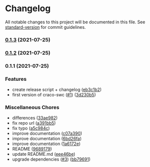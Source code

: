 # Changelog

All notable changes to this project will be documented in this file. See [standard-version](https://github.com/conventional-changelog/standard-version) for commit guidelines.

### [0.1.3](https://github.com/pradel/create-react-app-swc/compare/v0.1.2...v0.1.3) (2021-07-25)

### [0.1.2](https://github.com/pradel/create-react-app-swc/compare/v0.1.1...v0.1.2) (2021-07-25)

### 0.1.1 (2021-07-25)

### Features

- create release script + changelog ([eb3c1b2](https://github.com/pradel/create-react-app-swc/commit/eb3c1b2b1e613d45ba07a9563a3829faaea0d48a))
- first version of craco-swc ([#1](https://github.com/pradel/create-react-app-swc/issues/1)) ([3d230b5](https://github.com/pradel/create-react-app-swc/commit/3d230b5306255e45fdd42909cb0481a980ab354d))

### Miscellaneous Chores

- differences ([33ae982](https://github.com/pradel/create-react-app-swc/commit/33ae9823e739a6099856088415074dea3543adc7))
- fix repo url ([a391bb5](https://github.com/pradel/create-react-app-swc/commit/a391bb52018995deb40f14ae97cd290ad0623bac))
- fix typo ([a5c984c](https://github.com/pradel/create-react-app-swc/commit/a5c984cca62c7e8ce15ece64d7475c1a6cb33188))
- improve documentation ([c07a390](https://github.com/pradel/create-react-app-swc/commit/c07a3906f2c81127ae46fbb13edfe49598256073))
- improve documentation ([6bd26fa](https://github.com/pradel/create-react-app-swc/commit/6bd26fa5f5f1cf0dcc91b725ab76e2eaee707825))
- improve documentation ([1a6172e](https://github.com/pradel/create-react-app-swc/commit/1a6172ea60b9154585295f530f701b1c08c34d51))
- README ([9689179](https://github.com/pradel/create-react-app-swc/commit/9689179f8c043096a48f46d0364ee3345d3b8286))
- update README.md ([eee46be](https://github.com/pradel/create-react-app-swc/commit/eee46be4ef3b6539a5475f3390a77655f79505d5))
- upgrade dependencies ([#3](https://github.com/pradel/create-react-app-swc/issues/3)) ([bb79691](https://github.com/pradel/create-react-app-swc/commit/bb79691a569046200139a123f5fa002a82a40f7f))
